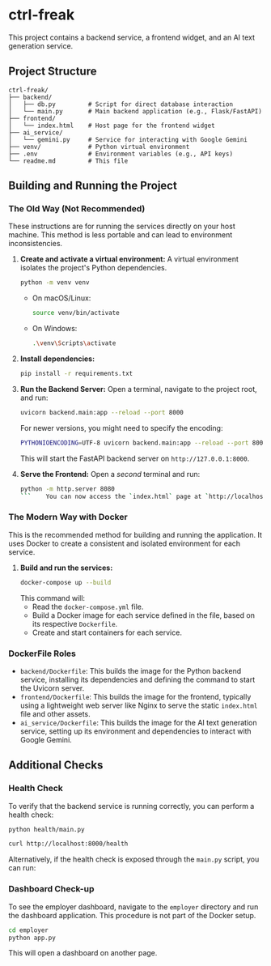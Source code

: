 # ctrl-freak

This project contains a backend service, a frontend widget, and an AI text generation service.

## Project Structure
```
ctrl-freak/
├── backend/
│   ├── db.py         # Script for direct database interaction
│   └── main.py       # Main backend application (e.g., Flask/FastAPI)
├── frontend/
│   └── index.html    # Host page for the frontend widget
├── ai_service/
│   └── gemini.py     # Service for interacting with Google Gemini
├── venv/             # Python virtual environment
├── .env              # Environment variables (e.g., API keys)
└── readme.md         # This file
```

## Building and Running the Project

### The Old Way (Not Recommended)

These instructions are for running the services directly on your host machine. This method is less portable and can lead to environment inconsistencies.

1.  **Create and activate a virtual environment:**
    A virtual environment isolates the project's Python dependencies.
    ```bash
    python -m venv venv
    ```
    *   On macOS/Linux:
        ```bash
        source venv/bin/activate
        ```
    *   On Windows:
        ```bash
        .\venv\Scripts\activate
        ```

2.  **Install dependencies:**
    ```bash
    pip install -r requirements.txt
    ```

3.  **Run the Backend Server:**
    Open a terminal, navigate to the project root, and run:
    ```bash
    uvicorn backend.main:app --reload --port 8000
    ```
    For newer versions, you might need to specify the encoding:
    ```bash
    PYTHONIOENCODING=UTF-8 uvicorn backend.main:app --reload --port 8000
    ```
    This will start the FastAPI backend server on `http://127.0.0.1:8000`.

4.  **Serve the Frontend:**
    Open a *second* terminal and run:
    ```bash
    python -m http.server 8080
    ```    You can now access the `index.html` page at `http://localhost:8080/frontend/`.

### The Modern Way with Docker

This is the recommended method for building and running the application. It uses Docker to create a consistent and isolated environment for each service.

1.  **Build and run the services:**
    ```bash
    docker-compose up --build
    ```
    This command will:
    *   Read the `docker-compose.yml` file.
    *   Build a Docker image for each service defined in the file, based on its respective `Dockerfile`.
    *   Create and start containers for each service.

### DockerFile Roles

*   `backend/Dockerfile`: This builds the image for the Python backend service, installing its dependencies and defining the command to start the Uvicorn server.
*   `frontend/Dockerfile`: This builds the image for the frontend, typically using a lightweight web server like Nginx to serve the static `index.html` file and other assets.
*   `ai_service/Dockerfile`: This builds the image for the AI text generation service, setting up its environment and dependencies to interact with Google Gemini.

## Additional Checks

### Health Check

To verify that the backend service is running correctly, you can perform a health check:

```bash
python health/main.py
```

```bash
curl http://localhost:8000/health
```
Alternatively, if the health check is exposed through the `main.py` script, you can run:



### Dashboard Check-up

To see the employer dashboard, navigate to the `employer` directory and run the dashboard application. This procedure is not part of the Docker setup.
```bash
cd employer
python app.py
```
This will open a dashboard on another page.